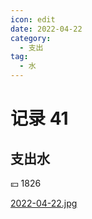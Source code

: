 ```yaml
---
icon: edit
date: 2022-04-22
category:
  - 支出
tag:
  - 水
---
```


# 记录 41

## 支出水

:yen: 1826

[2022-04-22.jpg](https://i.postimg.cc/SQG2HFx3/2022-04-22.jpg)
